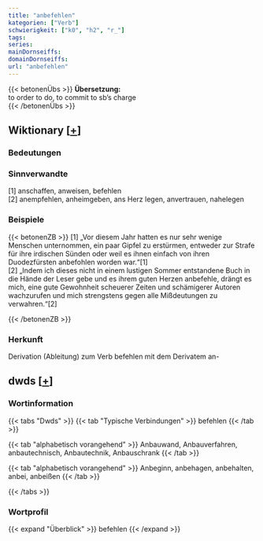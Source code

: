 ```yaml
---
title: "anbefehlen"
kategorien: ["Verb"]
schwierigkeit: ["k0", "h2", "r_"]
tags:
series:
mainDornseiffs:
domainDornseiffs:
url: "anbefehlen"
---
```


{{< betonenÜbs >}}
**Übersetzung:**  
to order to do, to commit to sb’s charge  
{{< /betonenÜbs >}}

## Wiktionary [[+](https://de.wiktionary.org/wiki/anbefehlen)]

### Bedeutungen

### Sinnverwandte
[1] anschaffen, anweisen, befehlen  
[2] anempfehlen, anheimgeben, ans Herz legen, anvertrauen, nahelegen  

### Beispiele
{{< betonenZB >}}
[1] „Vor diesem Jahr hatten es nur sehr wenige Menschen unternommen, ein paar Gipfel zu erstürmen, entweder zur Strafe für ihre irdischen Sünden oder weil es ihnen einfach von ihren Duodezfürsten anbefohlen worden war.“[1]  
[2] „Indem ich dieses nicht in einem lustigen Sommer entstandene Buch in die Hände der Leser gebe und es ihrem guten Herzen anbefehle, drängt es mich, eine gute Gewohnheit scheuerer Zeiten und schämigerer Autoren wachzurufen und mich strengstens gegen alle Mißdeutungen zu verwahren.“[2]  

{{< /betonenZB >}}
### Herkunft
Derivation (Ableitung) zum Verb befehlen mit dem Derivatem an-  



## dwds [[+](https://www.dwds.de/wb/anbefehlen)]

### Wortinformation
{{< tabs "Dwds" >}}
{{< tab "Typische Verbindungen" >}}
befehlen
{{< /tab >}}

{{< tab "alphabetisch vorangehend" >}}
Anbauwand, Anbauverfahren, anbautechnisch, Anbautechnik, Anbauschrank
{{< /tab >}}

{{< tab "alphabetisch vorangehend" >}}
Anbeginn, anbehagen, anbehalten, anbei, anbeißen
{{< /tab >}}

{{< /tabs >}}

### Wortprofil
{{< expand "Überblick" >}} befehlen {{< /expand >}}

